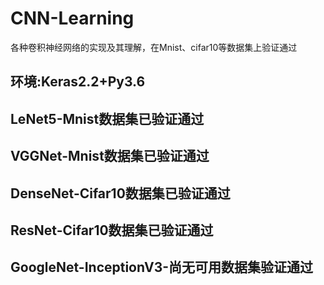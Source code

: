# CNN-Learning

各种卷积神经网络的实现及其理解，在Mnist、cifar10等数据集上验证通过

## 环境:Keras2.2+Py3.6

## LeNet5-Mnist数据集已验证通过

## VGGNet-Mnist数据集已验证通过

## DenseNet-Cifar10数据集已验证通过

## ResNet-Cifar10数据集已验证通过

## GoogleNet-InceptionV3-尚无可用数据集验证通过
